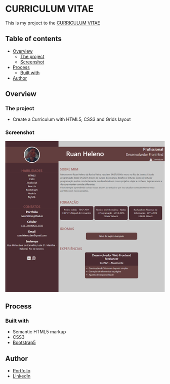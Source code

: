# CURRICULUM VITAE

This is my project to the [CURRICULUM VITAE](https://curriculumvitaeruanheleno.netlify.app)

## Table of contents

- [Overview](#overview)
  - [The project](#the-project)
  - [Screenshot](#screenshot)
- [Process](#Process)
  - [Built with](#built-with)
- [Author](#author)

## Overview

### The project

- Create a Curriculum with HTML5, CSS3 and Grids layout 

### Screenshot

![Project](./Assets/images/project.png)

## Process

### Built with

- Semantic HTML5 markup
- CSS3
- [Bootstrap5](https://getbootstrap.com)

## Author

- [Portfolio](https://ruanheleno.github.io)
- [LinkedIn](https://www.linkedin.com/in/ruanheleno/)